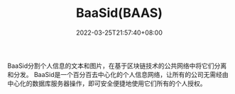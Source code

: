 ﻿---
weight: 
title: "BaaSid(BAAS)"
description: "BaaSid分割个人信息的文本和图片，在基于区块链技术的公共网络中将它们分离和分发"
date: 2022-03-25T21:57:40+08:00
lastmod: 2022-03-25T16:45:40+08:00
draft: false
authors: ["Metabd"]
featuredImage: "baasidbaas.webp"
link: ""
tags: ["数字代币","BaaSid(BAAS)"]
categories: ["navigation"]
navigation: ["数字代币"]
lightgallery: true
toc: true
pinned: false
recommend: false
recommend1: false
---
BaaSid分割个人信息的文本和图片，在基于区块链技术的公共网络中将它们分离和分发。
BaaSid是一个百分百去中心化的个人信息网络，让所有的公司无需经由中心化的数据库服务器操作，即可安全便捷地使用它们所有的个人授权。
